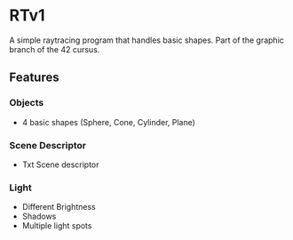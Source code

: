# RTv1
A simple raytracing program that handles basic shapes. Part of the graphic branch of the 42 cursus.

## Features
### Objects
- 4 basic shapes (Sphere, Cone, Cylinder, Plane)
### Scene Descriptor
- Txt Scene descriptor
### Light
- Different Brightness
- Shadows
- Multiple light spots
